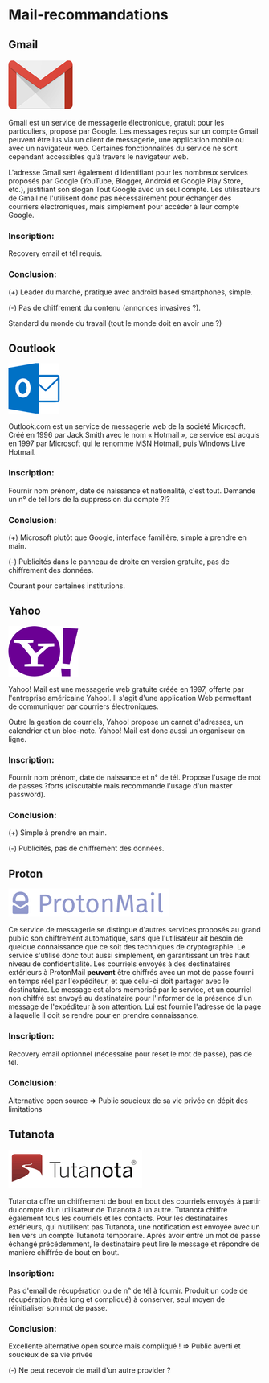 # Mail-recommandations

## Gmail
[![alt text](./assets/gmail.png)](https://accounts.google.com/signup/v2/webcreateaccount?hl=fr&continue=https%3A%2F%2Fmyaccount.google.com%2Fintro&flowName=GlifWebSignIn&flowEntry=SignUp "Google's Homepage")

Gmail est un service de messagerie électronique, gratuit pour les particuliers, proposé par Google. Les messages reçus sur un compte Gmail peuvent être lus via un client de messagerie, une application mobile ou avec un navigateur web. Certaines fonctionnalités du service ne sont cependant accessibles qu’à travers le navigateur web.

L'adresse Gmail sert également d’identifiant pour les nombreux services proposés par Google (YouTube, Blogger, Android et Google Play Store, etc.), justifiant son slogan Tout Google avec un seul compte. Les utilisateurs de Gmail ne l'utilisent donc pas nécessairement pour échanger des courriers électroniques, mais simplement pour accéder à leur compte Google. 
### Inscription:
Recovery email et tél requis.
### Conclusion:
(+) Leader du marché, pratique avec androïd based smartphones, simple.

(-) Pas de chiffrement du contenu (annonces invasives ?).

Standard du monde du travail (tout le monde doit en avoir une ?)

## Ooutlook
[![alt text](./assets/outlook.png)](https://signup.live.com/ "Outlook's Homepage")

Outlook.com est un service de messagerie web de la société Microsoft. Créé en 1996 par Jack Smith avec le nom « Hotmail », ce service est acquis en 1997 par Microsoft qui le renomme MSN Hotmail, puis Windows Live Hotmail.
### Inscription:
Fournir nom prénom, date de naissance et nationalité, c'est tout.
Demande un n° de tél lors de la suppression du compte ?!?
### Conclusion:
(+) Microsoft plutôt que Google, interface familière, simple à prendre en main.

(-) Publicités dans le panneau de droite en version gratuite, pas de chiffrement des données.

Courant pour certaines institutions.

## Yahoo
[![alt text](./assets/yahoo.png)](https://login.yahoo.com/account/create "Yahoo's Homepage")

Yahoo! Mail est une messagerie web gratuite créée en 1997, offerte par l'entreprise américaine Yahoo!. Il s'agit d'une application Web permettant de communiquer par courriers électroniques.

Outre la gestion de courriels, Yahoo! propose un carnet d'adresses, un calendrier et un bloc-note. Yahoo! Mail est donc aussi un organiseur en ligne. 
### Inscription:
Fournir nom prénom, date de naissance et n° de tél.
Propose l'usage de mot de passes ?forts (discutable mais recommande l'usage d'un master password).
### Conclusion:
(+) Simple à prendre en main.

(-) Publicités, pas de chiffrement des données.

## Proton
[![alt text](./assets/proton.png)](https://protonmail.com/signup "Proton's Homepage")

Ce service de messagerie se distingue d'autres services proposés au grand public son chiffrement automatique, sans que l'utilisateur ait besoin de quelque connaissance que ce soit des techniques de cryptographie. Le service s'utilise donc tout aussi simplement, en garantissant un très haut niveau de confidentialité. 
Les courriels envoyés à des destinataires extérieurs à ProtonMail **peuvent** être chiffrés avec un mot de passe fourni en temps réel par l'expéditeur, et que celui-ci doit partager avec le destinataire. Le message est alors mémorisé par le service, et un courriel non chiffré est envoyé au destinataire pour l'informer de la présence d'un message de l'expéditeur à son attention. Lui est fournie l'adresse de la page à laquelle il doit se rendre pour en prendre connaissance.
### Inscription:
Recovery email optionnel (nécessaire pour reset le mot de passe), pas de tél.
### Conclusion:
Alternative open source
=> Public soucieux de sa vie privée en dépit des limitations

## Tutanota
[![alt text](./assets/tutanota.png)](https://mail.tutanota.com/signup "Tutanota's Homepage")


Tutanota offre un chiffrement de bout en bout des courriels envoyés à partir du compte d’un utilisateur de Tutanota à un autre.
Tutanota chiffre également tous les courriels et les contacts.
Pour les destinataires extérieurs, qui n’utilisent pas Tutanota, une notification est envoyée avec un lien vers un compte Tutanota temporaire.
Après avoir entré un mot de passe échangé précédemment, le destinataire peut lire le message et répondre de manière chiffrée de bout en bout.

### Inscription:
Pas d'email de récupération ou de n° de tél à fournir.
Produit un code de récupération (très long et compliqué) à conserver, seul moyen de réinitialiser son mot de passe.
### Conclusion:
Excellente alternative open source mais compliqué ! => Public averti et soucieux de sa vie privée

(-) Ne peut recevoir de mail d'un autre provider ?

